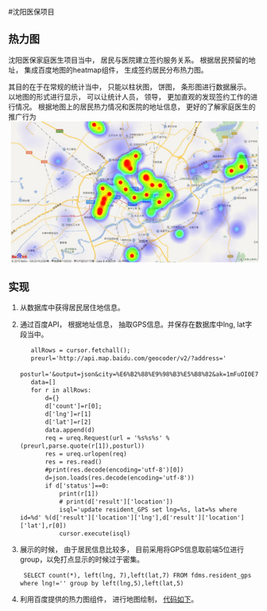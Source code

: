 #沈阳医保项目
## 热力图

沈阳医保家庭医生项目当中， 居民与医院建立签约服务关系。 根据居民预留的地址， 集成百度地图的heatmap组件， 生成签约居民分布热力图。 

其目的在于在常规的统计当中， 只能以柱状图， 饼图， 条形图进行数据展示。 以地图的形式进行显示， 可以让统计人员， 领导， 更加直观的发现签约工作的进行情况。 根据地图上的居民热力情况和医院的地址信息， 更好的了解家庭医生的推广行为
![](./hotarea.jpg)

## 实现
1. 从数据库中获得居民居住地信息。
2. 通过百度API， 根据地址信息， 抽取GPS信息。并保存在数据库中lng, lat字段当中。

		  allRows = cursor.fetchall();
	      preurl='http://api.map.baidu.com/geocoder/v2/?address='
	      posturl='&output=json&city=%E6%B2%88%E9%98%B3%E5%B8%82&ak=1mFuOI0E7mSw4ot5188kcvG2LpIfdQnu'
	      data=[]
	      for r in allRows:
	          d={}
	          d['count']=r[0];
	          d['lng']=r[1]
	          d['lat']=r[2]
	          data.append(d)
	          req = ureq.Request(url = '%s%s%s' % (preurl,parse.quote(r[1]),posturl))
	          res = ureq.urlopen(req)
	          res = res.read()
	          #print(res.decode(encoding='utf-8')[0])
	          d=json.loads(res.decode(encoding='utf-8'))
	          if d['status']==0:
	              print(r[1])
	              # print(d['result']['location'])
	              isql='update resident_GPS set lng=%s, lat=%s where id=%d' %(d['result']['location']['lng'],d['result']['location']['lat'],r[0])
	              cursor.execute(isql)


3. 展示的时候， 由于居民信息比较多， 目前采用将GPS信息取前端5位进行group，以免打点显示的时候过于密集。
	
		SELECT count(*), left(lng, 7),left(lat,7) FROM fdms.resident_gps where lng!='' group by left(lng,5),left(lat,5)

4. 利用百度提供的热力图组件， 进行地图绘制， [代码如下](./hotarea.html)。
